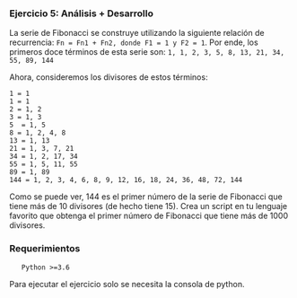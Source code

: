 ### Ejercicio 5: Análisis + Desarrollo
La serie de Fibonacci se construye utilizando la siguiente relación de recurrencia: `Fn = Fn1 + Fn2, donde F1 = 1 y F2 = 1`. Por ende, los primeros doce términos de esta serie son: `1, 1, 2, 3, 5, 8, 13, 21, 34, 55, 89, 144`

Ahora, consideremos los divisores de estos términos:

```text
1 = 1
1 = 1
2 = 1, 2
3 = 1, 3
5  = 1, 5
8 = 1, 2, 4, 8
13 = 1, 13
21 = 1, 3, 7, 21
34 = 1, 2, 17, 34
55 = 1, 5, 11, 55
89 = 1, 89
144 = 1, 2, 3, 4, 6, 8, 9, 12, 16, 18, 24, 36, 48, 72, 144
```

Como se puede ver, 144 es el primer número de la serie de Fibonacci que tiene más de 10 divisores (de hecho tiene 15).
Crea un script en tu lenguaje favorito que obtenga el primer número de Fibonacci que tiene más de 1000 divisores.

###  Requerimientos
```text
   Python >=3.6
```
Para ejecutar el ejercicio solo se necesita la consola de python.
